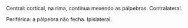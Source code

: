 Central: cortical, na rima, continua mexendo 
as pálpebras. Contralateral. 

Periférica: a pálpebra não fecha. Ipislateral. 